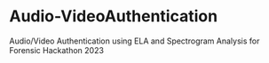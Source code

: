 # Audio-VideoAuthentication
Audio/Video Authentication using ELA and Spectrogram Analysis for Forensic Hackathon 2023
